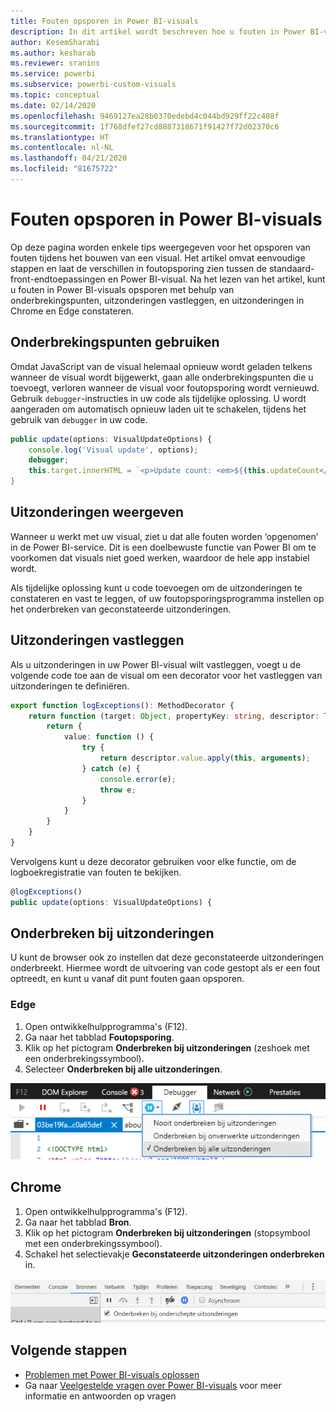 ```yaml
---
title: Fouten opsporen in Power BI-visuals
description: In dit artikel wordt beschreven hoe u fouten in Power BI-visuals opspoort.
author: KesemSharabi
ms.author: kesharab
ms.reviewer: sranins
ms.service: powerbi
ms.subservice: powerbi-custom-visuals
ms.topic: conceptual
ms.date: 02/14/2020
ms.openlocfilehash: 9469127ea28b0370edebd4c044bd929ff22c488f
ms.sourcegitcommit: 1f768dfef27cd8887318671f91427f72d02370c6
ms.translationtype: HT
ms.contentlocale: nl-NL
ms.lasthandoff: 04/21/2020
ms.locfileid: "81675722"
---
```

# <a name="how-to-debug-power-bi-visuals"></a>Fouten opsporen in Power BI-visuals

Op deze pagina worden enkele tips weergegeven voor het opsporen van fouten tijdens het bouwen van een visual. Het artikel omvat eenvoudige stappen en laat de verschillen in foutopsporing zien tussen de standaard-front-endtoepassingen en Power BI-visual.
Na het lezen van het artikel, kunt u fouten in Power BI-visuals opsporen met behulp van onderbrekingspunten, uitzonderingen vastleggen, en uitzonderingen in Chrome en Edge constateren.

## <a name="using-breakpoints"></a>Onderbrekingspunten gebruiken

Omdat JavaScript van de visual helemaal opnieuw wordt geladen telkens wanneer de visual wordt bijgewerkt, gaan alle onderbrekingspunten die u toevoegt, verloren wanneer de visual voor foutopsporing wordt vernieuwd. Gebruik `debugger`-instructies in uw code als tijdelijke oplossing. U wordt aangeraden om automatisch opnieuw laden uit te schakelen, tijdens het gebruik van `debugger` in uw code.

```typescript
public update(options: VisualUpdateOptions) {
    console.log('Visual update', options);
    debugger;
    this.target.innerHTML = `<p>Update count: <em>${(this.updateCount</em></p>`;
}
```


## <a name="showing-exceptions"></a>Uitzonderingen weergeven

Wanneer u werkt met uw visual, ziet u dat alle fouten worden ‘opgenomen’ in de Power BI-service. Dit is een doelbewuste functie van Power BI om te voorkomen dat visuals niet goed werken, waardoor de hele app instabiel wordt.

Als tijdelijke oplossing kunt u code toevoegen om de uitzonderingen te constateren en vast te leggen, of uw foutopsporingsprogramma instellen op het onderbreken van geconstateerde uitzonderingen.


## <a name="log-exceptions"></a>Uitzonderingen vastleggen

Als u uitzonderingen in uw Power BI-visual wilt vastleggen, voegt u de volgende code toe aan de visual om een decorator voor het vastleggen van uitzonderingen te definiëren.

```typescript
export function logExceptions(): MethodDecorator {
    return function (target: Object, propertyKey: string, descriptor: TypedPropertyDescriptor<any>): TypedPropertyDescriptor<any> {
        return {
            value: function () {
                try {
                    return descriptor.value.apply(this, arguments);
                } catch (e) {
                    console.error(e);
                    throw e;
                }
            }
        }
    }
}
```
Vervolgens kunt u deze decorator gebruiken voor elke functie, om de logboekregistratie van fouten te bekijken.

```typescript
@logExceptions()
public update(options: VisualUpdateOptions) {
```

## <a name="break-on-exceptions"></a>Onderbreken bij uitzonderingen

U kunt de browser ook zo instellen dat deze geconstateerde uitzonderingen onderbreekt. Hiermee wordt de uitvoering van code gestopt als er een fout optreedt, en kunt u vanaf dit punt fouten gaan opsporen.

### <a name="edge"></a>Edge

1. Open ontwikkelhulpprogramma's (F12).
2. Ga naar het tabblad **Foutopsporing**.
3. Klik op het pictogram **Onderbreken bij uitzonderingen** (zeshoek met een onderbrekingssymbool).
4. Selecteer **Onderbreken bij alle uitzonderingen**.

![Gegevensrolvelden](media/visuals-how-to-debug/how-to-debug-edge.png)

## <a name="chrome"></a>Chrome

1. Open ontwikkelhulpprogramma's (F12).
2. Ga naar het tabblad **Bron**.
3. Klik op het pictogram **Onderbreken bij uitzonderingen** (stopsymbool met een onderbrekingssymbool).
4. Schakel het selectievakje **Geconstateerde uitzonderingen onderbreken** in.

![Gegevensrolvelden](media/visuals-how-to-debug/how-to-debug-chrome.png)

## <a name="next-steps"></a>Volgende stappen
* [Problemen met Power BI-visuals oplossen](power-bi-custom-visuals-troubleshoot.md)
* Ga naar [Veelgestelde vragen over Power BI-visuals](power-bi-custom-visuals-faq.md#organizational-power-bi-visuals) voor meer informatie en antwoorden op vragen
